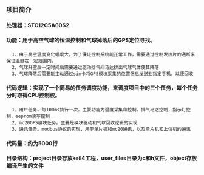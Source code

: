 ### 项目简介
#### 处理器：STC12C5A60S2
#### 功能：用于高空气球的恒温控制和气球掉落后的GPS定位寻找。
      1、由于高空温度变化幅度大，为了保证控制系统能正常工作，需要通过控制发热片的通断来保证温度在一定范围内。
      2、气球升空后一定时间后需要通过驱动排气阀马达排出气球气体使其降落
      3、气球降落后需要能主动通过sim卡将GPS模块采集的位置信息发送到指定手机，以便回收
#### 代码逻辑：实现了一个简易的任务调度功能，来调度项目中的三个任务，每个任务分时取得CPU控制权。
      1、用户任务。每100ms执行一次，主要功能为温度采集和控制，排气马达控制，指示灯控制，eeprom读写控制
      2、mc20GPS模块任务。主要是模块驱动和气球回收逻辑的实现
      3、通讯任务。modbus协议的实现，用于单片机和mc20通讯，以及单片机和上位机的通讯
#### 代码量：约为5000行
#### 目录结构：project目录存放keil4工程，user_files目录为c和h文件，object存放编译产生的文件
